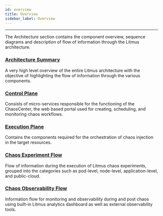 ```yaml
---
id: overview
title: Overview
sidebar_label: Overview
---
```


---
The Architecture section contains the component overview, sequence diagrams and description of flow of information through the Litmus architecture.

### [Architecture Summary](architecture-summary)

A very high level overview of the entire Litmus architecture with the objective of highlighting the flow of information through the various components.

### [Control Plane](chaos-control-plane.md)

Consists of micro-services responsible for the functioning of the ChaosCenter, the web based portal used for creating, scheduling, and monitoring chaos workflows.

### [Execution Plane](chaos-execution-plane.md)

Contains the components required for the orchestration of chaos injection in the target resources.

### [Chaos Experiment Flow](chaos-experiment-flow.md)

Flow of information during the execution of Litmus chaos experiments, grouped into the categories such as pod-level, node-level, application-level, and public-cloud.

### [Chaos Observability Flow](chaos-observability-flow.md)

Information flow for monitoring and observability during and post chaos using built-in Litmus analytics dashboard as well as external observability tools.
